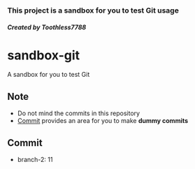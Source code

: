 ### This project is a sandbox for you to test Git usage
##### Created by Toothless7788


# sandbox-git
A sandbox for you to test Git


## Note
- Do not mind the commits in this repository
- [Commit](#commit) provides an area for you to make **dummy commits**


## Commit
- branch-2: 11
